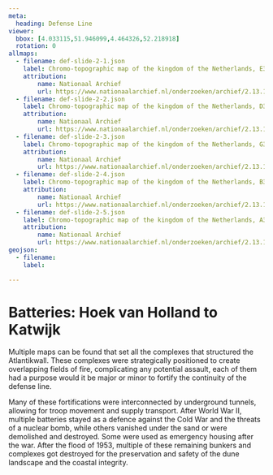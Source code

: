```yaml
---
meta:
  heading: Defense Line
viewer:
  bbox: [4.033115,51.946099,4.464326,52.218918]
  rotation: 0
allmaps:
  - filename: def-slide-2-1.json
    label: Chromo-topographic map of the kingdom of the Netherlands, E30, 1946
    attribution:
        name: Nationaal Archief
        url: https://www.nationaalarchief.nl/onderzoeken/archief/2.13.167/invnr/286/file/NL-HaNA_2.13.167_286_04?eadID=2.13.167&unitID=286&query=
  - filename: def-slide-2-2.json
    label: Chromo-topographic map of the kingdom of the Netherlands, D30, 1946
    attribution:
        name: Nationaal Archief
        url: https://www.nationaalarchief.nl/onderzoeken/archief/2.13.167/invnr/288/file/NL-HaNA_2.13.167_288_11?eadID=2.13.167&unitID=288&query=
  - filename: def-slide-2-3.json
    label: Chromo-topographic map of the kingdom of the Netherlands, G30, 1946
    attribution:
        name: Nationaal Archief
        url: https://www.nationaalarchief.nl/onderzoeken/archief/2.13.167/invnr/288/file/NL-HaNA_2.13.167_288_12?eadID=2.13.167&unitID=288&query=
  - filename: def-slide-2-4.json
    label: Chromo-topographic map of the kingdom of the Netherlands, B37, 1939
    attribution:
        name: Nationaal Archief 
        url: https://www.nationaalarchief.nl/onderzoeken/archief/2.13.167/invnr/289/file/NL-HaNA_2.13.167_289_15?eadID=2.13.167&unitID=289&query=
  - filename: def-slide-2-5.json
    label: Chromo-topographic map of the kingdom of the Netherlands, A37, 1939
    attribution: 
        name: Nationaal Archief
        url: https://www.nationaalarchief.nl/onderzoeken/archief/2.13.167/invnr/289/file/NL-HaNA_2.13.167_289_23?eadID=2.13.167&unitID=289&query=
geojson:
  - filename: 
    label:

---
```


# Batteries: Hoek van Holland to Katwijk

Multiple maps can be found that set all the complexes that structured the Atlantikwall. These complexes were strategically positioned to create overlapping fields of fire, complicating any potential assault, each of them had a purpose would it be major or minor to fortify the continuity of the defense line. 

Many of these fortifications were interconnected by underground tunnels, allowing for troop movement and supply transport. After World War II, multiple batteries stayed as a defence against the Cold War and the threats of a nuclear bomb, while others vanished under the sand or were demolished and destroyed. Some were used as emergency housing after the war. After the flood of 1953, multiple of these remaining bunkers and complexes got  destroyed for the preservation and safety of the dune landscape and the coastal integrity. 